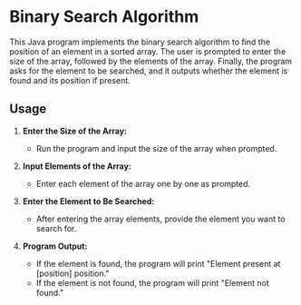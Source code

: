 
# Binary Search Algorithm

This Java program implements the binary search algorithm to find the position of an element in a sorted array. The user is prompted to enter the size of the array, followed by the elements of the array. Finally, the program asks for the element to be searched, and it outputs whether the element is found and its position if present.


## Usage

1. **Enter the Size of the Array:**
   - Run the program and input the size of the array when prompted.

2. **Input Elements of the Array:**
   - Enter each element of the array one by one as prompted.

3. **Enter the Element to Be Searched:**
   - After entering the array elements, provide the element you want to search for.

4. **Program Output:**
   - If the element is found, the program will print "Element present at [position] position."
   - If the element is not found, the program will print "Element not found."

